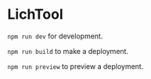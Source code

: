 # LichTool

``npm run dev`` for development.

``npm run build`` to make a deployment.

``npm run preview`` to preview a deployment.
